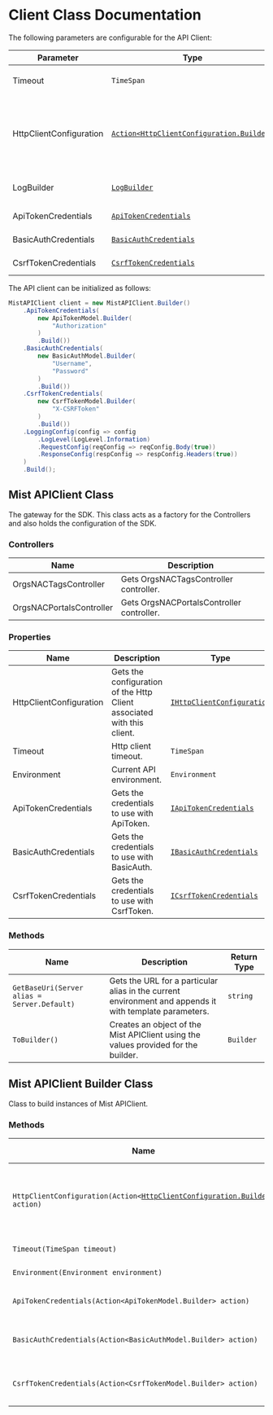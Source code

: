 
# Client Class Documentation

The following parameters are configurable for the API Client:

| Parameter | Type | Description |
|  --- | --- | --- |
| Timeout | `TimeSpan` | Http client timeout.<br>*Default*: `TimeSpan.FromSeconds(100)` |
| HttpClientConfiguration | [`Action<HttpClientConfiguration.Builder>`](../doc/http-client-configuration-builder.md) | Action delegate that configures the HTTP client by using the HttpClientConfiguration.Builder for customizing API call settings.<br>*Default*: `new HttpClient()` |
| LogBuilder | [`LogBuilder`](../doc/log-builder.md) | Represents the logging configuration builder for API calls |
| ApiTokenCredentials | [`ApiTokenCredentials`](auth/custom-header-signature.md) | The Credentials Setter for Custom Header Signature |
| BasicAuthCredentials | [`BasicAuthCredentials`](auth/basic-authentication.md) | The Credentials Setter for Basic Authentication |
| CsrfTokenCredentials | [`CsrfTokenCredentials`](auth/custom-header-signature-1.md) | The Credentials Setter for Custom Header Signature |

The API client can be initialized as follows:

```csharp
MistAPIClient client = new MistAPIClient.Builder()
    .ApiTokenCredentials(
        new ApiTokenModel.Builder(
            "Authorization"
        )
        .Build())
    .BasicAuthCredentials(
        new BasicAuthModel.Builder(
            "Username",
            "Password"
        )
        .Build())
    .CsrfTokenCredentials(
        new CsrfTokenModel.Builder(
            "X-CSRFToken"
        )
        .Build())
    .LoggingConfig(config => config
        .LogLevel(LogLevel.Information)
        .RequestConfig(reqConfig => reqConfig.Body(true))
        .ResponseConfig(respConfig => respConfig.Headers(true))
    )
    .Build();
```

## Mist APIClient Class

The gateway for the SDK. This class acts as a factory for the Controllers and also holds the configuration of the SDK.

### Controllers

| Name | Description |
|  --- | --- |
| OrgsNACTagsController | Gets OrgsNACTagsController controller. |
| OrgsNACPortalsController | Gets OrgsNACPortalsController controller. |

### Properties

| Name | Description | Type |
|  --- | --- | --- |
| HttpClientConfiguration | Gets the configuration of the Http Client associated with this client. | [`IHttpClientConfiguration`](../doc/http-client-configuration.md) |
| Timeout | Http client timeout. | `TimeSpan` |
| Environment | Current API environment. | `Environment` |
| ApiTokenCredentials | Gets the credentials to use with ApiToken. | [`IApiTokenCredentials`](auth/custom-header-signature.md) |
| BasicAuthCredentials | Gets the credentials to use with BasicAuth. | [`IBasicAuthCredentials`](auth/basic-authentication.md) |
| CsrfTokenCredentials | Gets the credentials to use with CsrfToken. | [`ICsrfTokenCredentials`](auth/custom-header-signature-1.md) |

### Methods

| Name | Description | Return Type |
|  --- | --- | --- |
| `GetBaseUri(Server alias = Server.Default)` | Gets the URL for a particular alias in the current environment and appends it with template parameters. | `string` |
| `ToBuilder()` | Creates an object of the Mist APIClient using the values provided for the builder. | `Builder` |

## Mist APIClient Builder Class

Class to build instances of Mist APIClient.

### Methods

| Name | Description | Return Type |
|  --- | --- | --- |
| `HttpClientConfiguration(Action<`[`HttpClientConfiguration.Builder`](../doc/http-client-configuration-builder.md)`> action)` | Gets the configuration of the Http Client associated with this client. | `Builder` |
| `Timeout(TimeSpan timeout)` | Http client timeout. | `Builder` |
| `Environment(Environment environment)` | Current API environment. | `Builder` |
| `ApiTokenCredentials(Action<ApiTokenModel.Builder> action)` | Sets credentials for ApiToken. | `Builder` |
| `BasicAuthCredentials(Action<BasicAuthModel.Builder> action)` | Sets credentials for BasicAuth. | `Builder` |
| `CsrfTokenCredentials(Action<CsrfTokenModel.Builder> action)` | Sets credentials for CsrfToken. | `Builder` |


